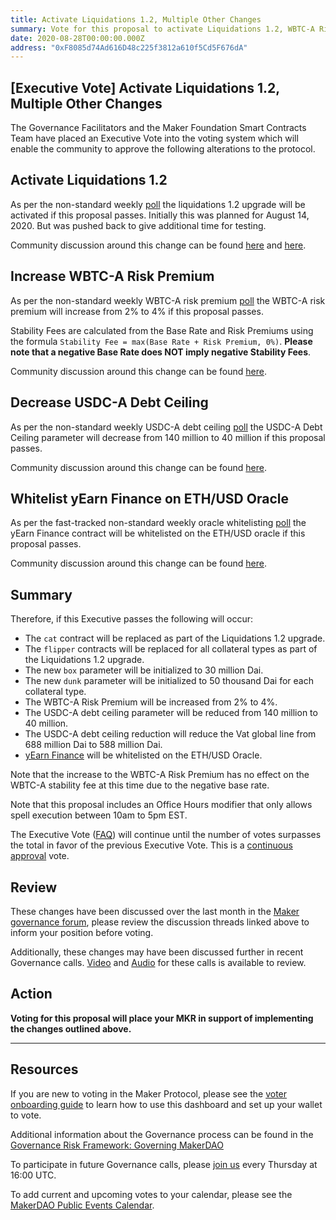 ```yaml
---
title: Activate Liquidations 1.2, Multiple Other Changes
summary: Vote for this proposal to activate Liquidations 1.2, WBTC-A Risk Premium, USDC-A Debt Ceiling, and Whitelist yEarn on ETH/USD Oracle.
date: 2020-08-28T00:00:00.000Z
address: "0xF8085d74Ad616D48c225f3812a610f5Cd5F676dA"
---
```

## [Executive Vote] Activate Liquidations 1.2, Multiple Other Changes

The Governance Facilitators and the Maker Foundation Smart Contracts Team have placed an Executive Vote into the voting system which will enable the community to approve the following alterations to the protocol.

## Activate Liquidations 1.2

As per the non-standard weekly [poll](https://vote.makerdao.com/polling-proposal/qmzaapfn5wxrqpk8pej9bepw1gxufmmndw96kgeufomjvd) the liquidations 1.2 upgrade will be activated if this proposal passes. Initially this was planned for August 14, 2020. But was pushed back to give additional time for testing.

Community discussion around this change can be found [here](https://forum.makerdao.com/t/3592) and [here](https://forum.makerdao.com/t/liquidations-1-2-technical-details/3792).

## Increase WBTC-A Risk Premium

As per the non-standard weekly WBTC-A risk premium [poll](https://vote.makerdao.com/polling-proposal/qmegdesyr94jquarahjurtl1xyhl7ccqhyvsyvnsh9gnof) the WBTC-A risk premium will increase from 2% to 4% if this proposal passes.

Stability Fees are calculated from the Base Rate and Risk Premiums using the formula `Stability Fee = max(Base Rate + Risk Premium, 0%)`. **Please note that a negative Base Rate does NOT imply negative Stability Fees**.

Community discussion around this change can be found [here](https://forum.makerdao.com/t/3484).

## Decrease USDC-A Debt Ceiling

As per the non-standard weekly USDC-A debt ceiling [poll](https://vote.makerdao.com/polling-proposal/qmyw9g1er2uf32mbojwde8nfdjlrqyjzgyzsdhkuyutban) the USDC-A Debt Ceiling parameter will decrease from 140 million to 40 million if this proposal passes.

Community discussion around this change can be found [here](https://forum.makerdao.com/t/3738).

## Whitelist yEarn Finance on ETH/USD Oracle

As per the fast-tracked non-standard weekly oracle whitelisting [poll](https://vote.makerdao.com/polling-proposal/qmf5fpixcyutkuxdslwiymqwpfymkbh74ea4c2smjmb5ia) the yEarn Finance contract will be whitelisted on the ETH/USD oracle if this proposal passes.

Community discussion around this change can be found [here](https://forum.makerdao.com/t/3773).

## Summary

Therefore, if this Executive passes the following will occur:
- The `cat` contract will be replaced as part of the Liquidations 1.2 upgrade.
- The `flipper` contracts will be replaced for all collateral types as part of the Liquidations 1.2 upgrade.
- The new `box` parameter will be initialized to 30 million Dai.
- The new `dunk` parameter will be initialized to 50 thousand Dai for each collateral type.
- The WBTC-A Risk Premium will be increased from 2% to 4%.
- The USDC-A debt ceiling parameter will be reduced from 140 million to 40 million.
- The USDC-A debt ceiling reduction will reduce the Vat global line from 688 million Dai to 588 million Dai.
- [yEarn Finance](https://yearn.finance/) will be whitelisted on the ETH/USD Oracle.

Note that the increase to the WBTC-A Risk Premium has no effect on the WBTC-A stability fee at this time due to the negative base rate.

Note that this proposal includes an Office Hours modifier that only allows spell execution between 10am to 5pm EST. 

The Executive Vote ([FAQ](https://community-development.makerdao.com/makerdao-mcd-faqs/faqs#governance)) will continue until the number of votes surpasses the total in favor of the previous Executive Vote. This is a [continuous approval](https://community-development.makerdao.com/makerdao-mcd-faqs/faqs/governance#what-is-continuous-approval-voting) vote.

## Review

These changes have been discussed over the last month in the [Maker governance forum](https://forum.makerdao.com/), please review the discussion threads linked above to inform your position before voting.  

Additionally, these changes may have been discussed further in recent Governance calls. [Video](https://www.youtube.com/playlist?list=PLLzkWCj8ywWNq5-90-Id6VPSsrk4OWVan) and [Audio](https://soundcloud.com/makerdao/sets/governance-calls) for these calls is available to review.

## Action

**Voting for this proposal will place your MKR in support of implementing the changes outlined above.**

---

## Resources

If you are new to voting in the Maker Protocol, please see the [voter onboarding guide](https://community-development.makerdao.com/onboarding/voter-onboarding) to learn how to use this dashboard and set up your wallet to vote.

Additional information about the Governance process can be found in the [Governance Risk Framework: Governing MakerDAO](https://community-development.makerdao.com/governance/governance-risk-framework)

To participate in future Governance calls, please [join us](https://community-development.makerdao.com/governance/governance-and-risk-meetings) every Thursday at 16:00 UTC.

To add current and upcoming votes to your calendar, please see the [MakerDAO Public Events Calendar](https://calendar.google.com/calendar/embed?src=makerdao.com_3efhm2ghipksegl009ktniomdk%40group.calendar.google.com&amp;ctz=America%2FLos_Angeles).